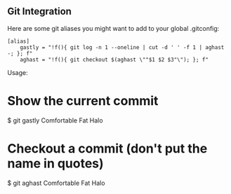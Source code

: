 Git Integration
---------------
Here are some git aliases you might want to add to your global .gitconfig:

    [alias]
		gastly = "!f(){ git log -n 1 --oneline | cut -d ' ' -f 1 | aghast -; }; f"
		aghast = "!f(){ git checkout $(aghast \""$1 $2 $3"\"); }; f"

Usage:

   # Show the current commit
   $ git gastly
     Comfortable Fat Halo
   
   # Checkout a commit (don't put the name in quotes)
   $ git aghast Comfortable Fat Halo

